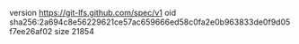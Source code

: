 version https://git-lfs.github.com/spec/v1
oid sha256:2a694c8e56229621ce57ac659666ed58c0fa2e0b963833de0f9d05f7ee26af02
size 21854
